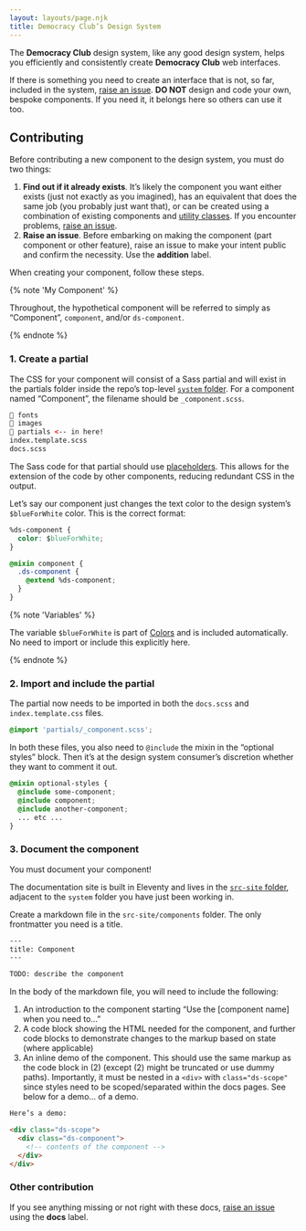 ```yaml
---
layout: layouts/page.njk
title: Democracy Club’s Design System
---
```


The **Democracy Club** design system, like any good design system, helps you efficiently and consistently create **Democracy Club** web interfaces.

If there is something you need to create an interface that is not, so far, included in the system, [raise an issue](https://github.com/DemocracyClub/design-system/issues/new/choose). **DO NOT** design and code your own, bespoke components. If you need it, it belongs here so others can use it too.

## Contributing

Before contributing a new component to the design system, you must do two things:

1. **Find out if it already exists**. It’s likely the component you want either exists (just not exactly as you imagined), has an equivalent that does the same job (you probably just want that), or can be created using a combination of existing components and [utility classes]({{site.basedir}}/components/utilities/). If you encounter problems, [raise an issue](https://github.com/DemocracyClub/design-system/issues/new/choose).
2. **Raise an issue**. Before embarking on making the component (part component or other feature), raise an issue to make your intent public and confirm the necessity. Use the **addition** label.

When creating your component, follow these steps.

{% note 'My Component' %}

Throughout, the hypothetical component will be referred to simply as “Component”, `component`, and/or `ds-component`.

{% endnote %}

### 1. Create a partial

The CSS for your component will consist of a Sass partial and will exist in the partials folder inside the repo’s top-level [`system` folder](https://github.com/DemocracyClub/design-system/tree/master/system). For a component named “Component”, the filename should be `_component.scss`.

```html
📁 fonts
📁 images
📁 partials <-- in here!
index.template.scss
docs.scss
```

The Sass code for that partial should use [placeholders](https://sass-lang.com/documentation/style-rules/placeholder-selectors). This allows for the extension of the code by other components, reducing redundant CSS in the output.

Let’s say our component just changes the text color to the design system’s `$blueForWhite` color. This is the correct format:

```css
%ds-component {
  color: $blueForWhite;
}

@mixin component {
  .ds-component {
    @extend %ds-component;
  }
}
```

{% note 'Variables' %}

The variable `$blueForWhite` is part of [Colors](https://democracyclub.github.io/design-system/basics/colors/) and is included automatically. No need to import or include this explicitly here.

{% endnote %}

### 2. Import and include the partial

The partial now needs to be imported in both the `docs.scss` and `index.template.css` files.

```css
@import 'partials/_component.scss';
```
In both these files, you also need to `@include` the mixin in the “optional styles” block. Then it’s at the design system consumer’s discretion whether they want to comment it out.

```css
@mixin optional-styles {
  @include some-component;
  @include component;
  @include another-component;
  ... etc ...
}
```

### 3. Document the component

You must document your component!

The documentation site is built in Eleventy and lives in the [`src-site` folder](https://github.com/DemocracyClub/design-system/tree/master/src-site), adjacent to the `system` folder you have just been working in.

Create a markdown file in the `src-site/components` folder. The only frontmatter you need is a title.

```html
---
title: Component
---

TODO: describe the component
```

In the body of the markdown file, you will need to include the following:

1. An introduction to the component starting “Use the [component name] when you need to...”
2. A code block showing the HTML needed for the component, and further code blocks to demonstrate changes to the markup based on state (where applicable)
3. An inline demo of the component. This should use the same markup as the code block in (2) (except (2) might be truncated or use dummy paths). Importantly, it must be nested in a `<div>` with `class="ds-scope"` since styles need to be scoped/separated within the docs pages. See below for a demo&hellip; of a demo.

```html
Here’s a demo:

<div class="ds-scope">
  <div class="ds-component">
    <!-- contents of the component -->
  </div>
</div>
```

### Other contribution

If you see anything missing or not right with these docs, [raise an issue](https://github.com/DemocracyClub/design-system/issues/new) using the **docs** label.


